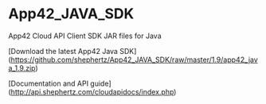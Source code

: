 App42_JAVA_SDK
==============

App42 Cloud API Client SDK JAR files for Java

[Download the latest App42 Java SDK] (https://github.com/shephertz/App42_JAVA_SDK/raw/master/1.9/app42_java_1.9.zip)

[Documentation and API guide] (http://api.shephertz.com/cloudapidocs/index.php)
